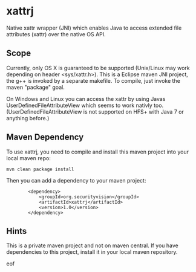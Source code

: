 xattrj
=========

Native xattr wrapper (JNI) which enables Java to access extended file attributes (xattr) over the native OS API.


Scope
-----
Currently, only OS X is guaranteed to be supported (Unix/Linux may work depending on header <sys/xattr.h>). This is a Eclipse maven JNI project, the g++ is invoked by a separate makefile.
To compile, just invoke the maven "package" goal.

On Windows and Linux you can access the xattr by using Javas UserDefinedFileAttributeView which seems to work nativly too. (UserDefinedFileAttributeView is not supported on HFS+ with Java 7 or anything before.)


Maven Dependency
----------------
To use xattrj, you need to compile and install this maven project into your local maven repo:

`mvn clean package install`

Then you can add a dependency to your maven project:

```
  		<dependency>
	        <groupId>org.securityvision</groupId>
	        <artifactId>xattrj</artifactId>
	        <version>1.0</version>
	    </dependency>
```

Hints
-----
This is a private maven project and not on maven central. 
If you have dependencies to this project, install it in your local maven repository.

eof